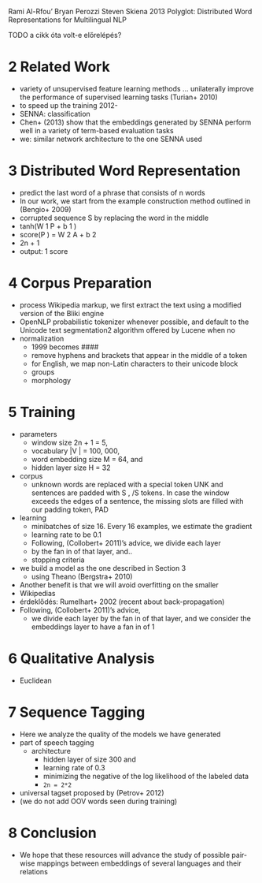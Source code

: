 Rami Al-Rfou’ Bryan Perozzi Steven Skiena
2013
Polyglot: Distributed Word Representations for Multilingual NLP

TODO
    a cikk óta volt-e előrelépés?

# 2 Related Work

* variety of unsupervised feature learning methods ...  unilaterally improve
  the performance of supervised learning tasks (Turian+ 2010)
* to speed up the training 2012-
* SENNA: classification
* Chen+ (2013) show that the embeddings generated by SENNA perform well in a
  variety of term-based evaluation tasks
* we: similar network architecture to the one SENNA used

# 3 Distributed Word Representation

* predict the last word of a phrase that consists of n words
* In our work, we start from the example construction method outlined in
  (Bengio+ 2009)
* corrupted sequence S by replacing the word in the middle
* tanh(W 1 P + b 1 )
* score(P ) = W 2 A + b 2
* 2n + 1
* output: 1 score

# 4 Corpus Preparation

* process Wikipedia markup, we first extract the text using a modified version
  of the Bliki engine
* OpenNLP probabilistic tokenizer whenever possible, and 
  default to the Unicode text segmentation2 algorithm offered by Lucene when no
* normalization
  * 1999 becomes ####
  * remove hyphens and brackets that appear in the middle of a token
  * for English, we map non-Latin characters to their unicode block
  * groups
  * morphology

# 5 Training

* parameters
  * window size 2n + 1 = 5,
  * vocabulary |V | = 100, 000,
  * word embedding size M = 64, and
  * hidden layer size H = 32
* corpus
  * unknown words are replaced with a special token UNK and sentences are
    padded with S , /S tokens. In case the window exceeds the edges of a
    sentence, the missing slots are filled with our padding token, PAD
* learning
  * minibatches of size 16. Every 16 examples, we estimate the gradient
  * learning rate to be 0.1
  * Following, (Collobert+ 2011)’s advice, we divide each layer
  * by the fan in of that layer, and..
  * stopping criteria
* we build a model as the one described in Section 3
  * using Theano (Bergstra+ 2010)
* Another benefit is that we will avoid overfitting on the smaller
* Wikipedias
* érdeklődés: Rumelhart+ 2002 (recent about back-propagation)
* Following, (Collobert+ 2011)’s advice,
  * we divide each layer by the fan in of that layer, and we consider the
    embeddings layer to have a fan in of 1

# 6 Qualitative Analysis

* Euclidean

# 7 Sequence Tagging

* Here we analyze the quality of the models we have generated
* part of speech tagging
  * architecture
    * hidden layer of size 300 and
    * learning rate of 0.3
    * minimizing the negative of the log likelihood of the labeled data
    * `2n = 2*2`
* universal tagset proposed by (Petrov+ 2012)
* (we do not add OOV words seen during training)

# 8 Conclusion

* We hope that these resources will advance the study of possible pair-wise
  mappings between embeddings of several languages and their relations
